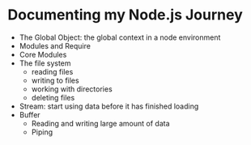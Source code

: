 # Documenting my Node.js Journey

- The Global Object: the global context in a node environment
- Modules and Require
- Core Modules
- The file system
  - reading files
  - writing to files
  - working with directories
  - deleting files
- Stream: start using data before it has finished loading
- Buffer
  - Reading and writing large amount of data
  - Piping
